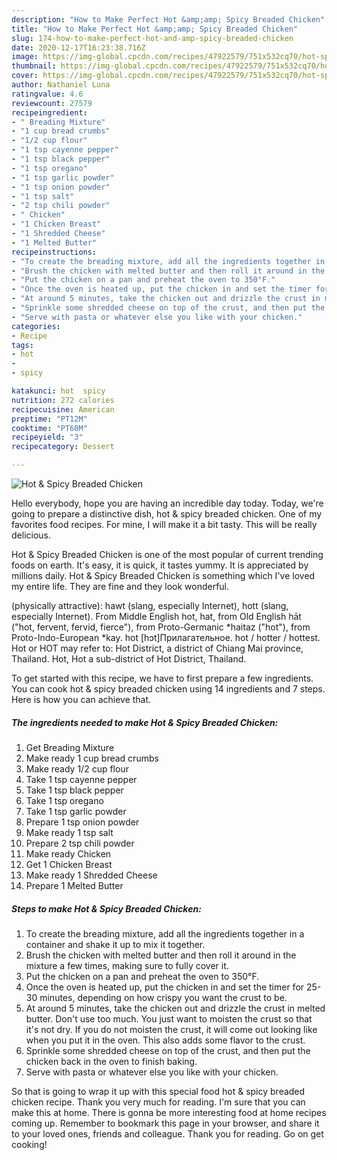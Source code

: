 ```yaml
---
description: "How to Make Perfect Hot &amp;amp; Spicy Breaded Chicken"
title: "How to Make Perfect Hot &amp;amp; Spicy Breaded Chicken"
slug: 174-how-to-make-perfect-hot-and-amp-spicy-breaded-chicken
date: 2020-12-17T16:23:38.716Z
image: https://img-global.cpcdn.com/recipes/47922579/751x532cq70/hot-spicy-breaded-chicken-recipe-main-photo.jpg
thumbnail: https://img-global.cpcdn.com/recipes/47922579/751x532cq70/hot-spicy-breaded-chicken-recipe-main-photo.jpg
cover: https://img-global.cpcdn.com/recipes/47922579/751x532cq70/hot-spicy-breaded-chicken-recipe-main-photo.jpg
author: Nathaniel Luna
ratingvalue: 4.6
reviewcount: 27579
recipeingredient:
- " Breading Mixture"
- "1 cup bread crumbs"
- "1/2 cup flour"
- "1 tsp cayenne pepper"
- "1 tsp black pepper"
- "1 tsp oregano"
- "1 tsp garlic powder"
- "1 tsp onion powder"
- "1 tsp salt"
- "2 tsp chili powder"
- " Chicken"
- "1 Chicken Breast"
- "1 Shredded Cheese"
- "1 Melted Butter"
recipeinstructions:
- "To create the breading mixture, add all the ingredients together in a container and shake it up to mix it together."
- "Brush the chicken with melted butter and then roll it around in the mixture a few times, making sure to fully cover it."
- "Put the chicken on a pan and preheat the oven to 350°F."
- "Once the oven is heated up, put the chicken in and set the timer for 25-30 minutes, depending on how crispy you want the crust to be."
- "At around 5 minutes, take the chicken out and drizzle the crust in melted butter. Don&#39;t use too much. You just want to moisten the crust so that it&#39;s not dry. If you do not moisten the crust, it will come out looking like when you put it in the oven. This also adds some flavor to the crust."
- "Sprinkle some shredded cheese on top of the crust, and then put the chicken back in the oven to finish baking."
- "Serve with pasta or whatever else you like with your chicken."
categories:
- Recipe
tags:
- hot
- 
- spicy

katakunci: hot  spicy 
nutrition: 272 calories
recipecuisine: American
preptime: "PT12M"
cooktime: "PT60M"
recipeyield: "3"
recipecategory: Dessert

---
```



![Hot &amp; Spicy Breaded Chicken](https://img-global.cpcdn.com/recipes/47922579/751x532cq70/hot-spicy-breaded-chicken-recipe-main-photo.jpg)

Hello everybody, hope you are having an incredible day today. Today, we're going to prepare a distinctive dish, hot &amp; spicy breaded chicken. One of my favorites food recipes. For mine, I will make it a bit tasty. This will be really delicious.

Hot &amp; Spicy Breaded Chicken is one of the most popular of current trending foods on earth. It's easy, it is quick, it tastes yummy. It is appreciated by millions daily. Hot &amp; Spicy Breaded Chicken is something which I've loved my entire life. They are fine and they look wonderful.

(physically attractive): hawt (slang, especially Internet), hott (slang, especially Internet). From Middle English hot, hat, from Old English hāt (&#34;hot, fervent, fervid, fierce&#34;), from Proto-Germanic *haitaz (&#34;hot&#34;), from Proto-Indo-European *kay. hot [hɔt]Прилагательное. hot / hotter / hottest. Hot or HOT may refer to: Hot District, a district of Chiang Mai province, Thailand. Hot, Hot a sub-district of Hot District, Thailand.


To get started with this recipe, we have to first prepare a few ingredients. You can cook hot &amp; spicy breaded chicken using 14 ingredients and 7 steps. Here is how you can achieve that.

<!--inarticleads1-->

##### The ingredients needed to make Hot &amp; Spicy Breaded Chicken:

1. Get  Breading Mixture
1. Make ready 1 cup bread crumbs
1. Make ready 1/2 cup flour
1. Take 1 tsp cayenne pepper
1. Take 1 tsp black pepper
1. Take 1 tsp oregano
1. Take 1 tsp garlic powder
1. Prepare 1 tsp onion powder
1. Make ready 1 tsp salt
1. Prepare 2 tsp chili powder
1. Make ready  Chicken
1. Get 1 Chicken Breast
1. Make ready 1 Shredded Cheese
1. Prepare 1 Melted Butter




<!--inarticleads2-->

##### Steps to make Hot &amp; Spicy Breaded Chicken:

1. To create the breading mixture, add all the ingredients together in a container and shake it up to mix it together.
1. Brush the chicken with melted butter and then roll it around in the mixture a few times, making sure to fully cover it.
1. Put the chicken on a pan and preheat the oven to 350°F.
1. Once the oven is heated up, put the chicken in and set the timer for 25-30 minutes, depending on how crispy you want the crust to be.
1. At around 5 minutes, take the chicken out and drizzle the crust in melted butter. Don&#39;t use too much. You just want to moisten the crust so that it&#39;s not dry. If you do not moisten the crust, it will come out looking like when you put it in the oven. This also adds some flavor to the crust.
1. Sprinkle some shredded cheese on top of the crust, and then put the chicken back in the oven to finish baking.
1. Serve with pasta or whatever else you like with your chicken.




So that is going to wrap it up with this special food hot &amp; spicy breaded chicken recipe. Thank you very much for reading. I'm sure that you can make this at home. There is gonna be more interesting food at home recipes coming up. Remember to bookmark this page in your browser, and share it to your loved ones, friends and colleague. Thank you for reading. Go on get cooking!
